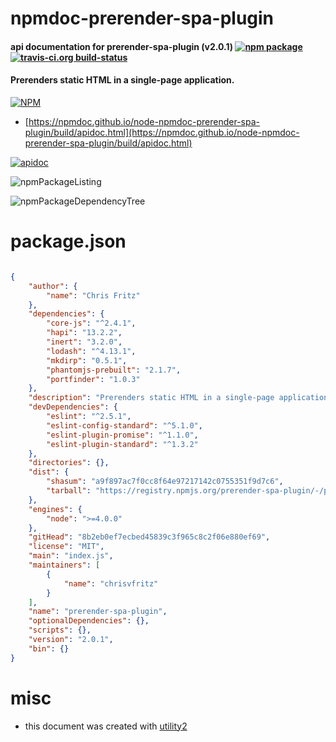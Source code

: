 # npmdoc-prerender-spa-plugin

#### api documentation for  prerender-spa-plugin (v2.0.1)  [![npm package](https://img.shields.io/npm/v/npmdoc-prerender-spa-plugin.svg?style=flat-square)](https://www.npmjs.org/package/npmdoc-prerender-spa-plugin) [![travis-ci.org build-status](https://api.travis-ci.org/npmdoc/node-npmdoc-prerender-spa-plugin.svg)](https://travis-ci.org/npmdoc/node-npmdoc-prerender-spa-plugin)

#### Prerenders static HTML in a single-page application.

[![NPM](https://nodei.co/npm/prerender-spa-plugin.png?downloads=true&downloadRank=true&stars=true)](https://www.npmjs.com/package/prerender-spa-plugin)

- [https://npmdoc.github.io/node-npmdoc-prerender-spa-plugin/build/apidoc.html](https://npmdoc.github.io/node-npmdoc-prerender-spa-plugin/build/apidoc.html)

[![apidoc](https://npmdoc.github.io/node-npmdoc-prerender-spa-plugin/build/screenCapture.buildCi.browser.%252Ftmp%252Fbuild%252Fapidoc.html.png)](https://npmdoc.github.io/node-npmdoc-prerender-spa-plugin/build/apidoc.html)

![npmPackageListing](https://npmdoc.github.io/node-npmdoc-prerender-spa-plugin/build/screenCapture.npmPackageListing.svg)

![npmPackageDependencyTree](https://npmdoc.github.io/node-npmdoc-prerender-spa-plugin/build/screenCapture.npmPackageDependencyTree.svg)



# package.json

```json

{
    "author": {
        "name": "Chris Fritz"
    },
    "dependencies": {
        "core-js": "^2.4.1",
        "hapi": "13.2.2",
        "inert": "3.2.0",
        "lodash": "^4.13.1",
        "mkdirp": "0.5.1",
        "phantomjs-prebuilt": "2.1.7",
        "portfinder": "1.0.3"
    },
    "description": "Prerenders static HTML in a single-page application.",
    "devDependencies": {
        "eslint": "^2.5.1",
        "eslint-config-standard": "^5.1.0",
        "eslint-plugin-promise": "^1.1.0",
        "eslint-plugin-standard": "^1.3.2"
    },
    "directories": {},
    "dist": {
        "shasum": "a9f897ac7f0cc8f64e97217142c0755351f9d7c6",
        "tarball": "https://registry.npmjs.org/prerender-spa-plugin/-/prerender-spa-plugin-2.0.1.tgz"
    },
    "engines": {
        "node": ">=4.0.0"
    },
    "gitHead": "8b2eb0ef7ecbed45839c3f965c8c2f06e880ef69",
    "license": "MIT",
    "main": "index.js",
    "maintainers": [
        {
            "name": "chrisvfritz"
        }
    ],
    "name": "prerender-spa-plugin",
    "optionalDependencies": {},
    "scripts": {},
    "version": "2.0.1",
    "bin": {}
}
```



# misc
- this document was created with [utility2](https://github.com/kaizhu256/node-utility2)
